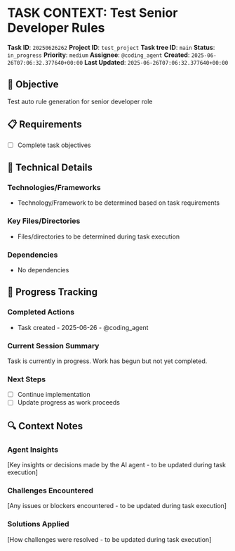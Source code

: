 # TASK CONTEXT: Test Senior Developer Rules

**Task ID**: `20250626262`
**Project ID**: `test_project`
**Task tree ID**: `main`
**Status**: `in_progress`
**Priority**: `medium`
**Assignee**: `@coding_agent`
**Created**: `2025-06-26T07:06:32.377640+00:00`
**Last Updated**: `2025-06-26T07:06:32.377640+00:00`

## 🎯 Objective
Test auto rule generation for senior developer role

## 📋 Requirements
- [ ] Complete task objectives

## 🔧 Technical Details
### Technologies/Frameworks
- Technology/Framework to be determined based on task requirements

### Key Files/Directories
- Files/directories to be determined during task execution

### Dependencies
- No dependencies

## 🚀 Progress Tracking
### Completed Actions
- Task created - 2025-06-26 - @coding_agent

### Current Session Summary
Task is currently in progress. Work has begun but not yet completed.

### Next Steps
- [ ] Continue implementation
- [ ] Update progress as work proceeds

## 🔍 Context Notes
### Agent Insights
[Key insights or decisions made by the AI agent - to be updated during task execution]

### Challenges Encountered
[Any issues or blockers encountered - to be updated during task execution]

### Solutions Applied
[How challenges were resolved - to be updated during task execution]
